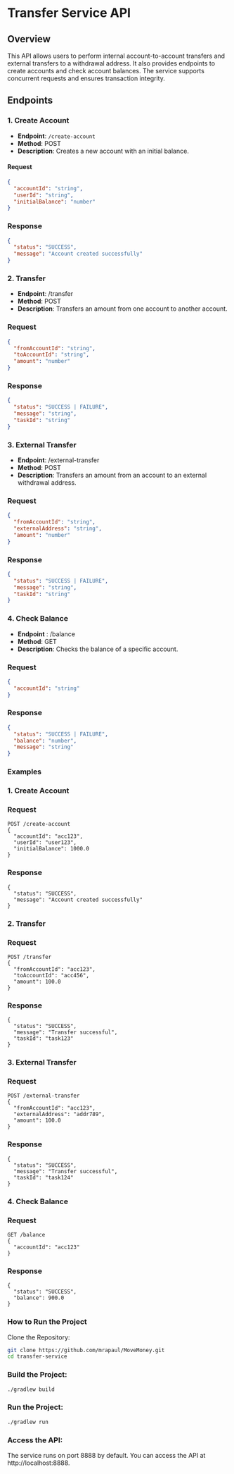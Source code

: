 # Transfer Service API

## Overview
This API allows users to perform internal account-to-account transfers and external transfers to a withdrawal address. It also provides endpoints to create accounts and check account balances. The service supports concurrent requests and ensures transaction integrity.

## Endpoints

### 1. Create Account
- **Endpoint**: `/create-account`
- **Method**: POST
- **Description**: Creates a new account with an initial balance.

#### Request
```json
{
  "accountId": "string",
  "userId": "string",
  "initialBalance": "number"
}
```
### Response
```json
{
  "status": "SUCCESS",
  "message": "Account created successfully"
}
```
### 2. Transfer
- **Endpoint**: /transfer
- **Method**: POST
- **Description**: Transfers an amount from one account to another account. 
### Request
```json
{
  "fromAccountId": "string",
  "toAccountId": "string",
  "amount": "number"
}
```
### Response
```json
{
  "status": "SUCCESS | FAILURE",
  "message": "string",
  "taskId": "string"
}
```
### 3. External Transfer
- **Endpoint**: /external-transfer
- **Method**: POST
- **Description**: Transfers an amount from an account to an external withdrawal address.
### Request
```json
{
  "fromAccountId": "string",
  "externalAddress": "string",
  "amount": "number"
}
```
### Response
```json
{
  "status": "SUCCESS | FAILURE",
  "message": "string",
  "taskId": "string"
}
```
### 4. Check Balance
- **Endpoint** : /balance
- **Method**: GET
- **Description**: Checks the balance of a specific account.
### Request
```json
{
  "accountId": "string"
}
```
### Response
```json
{
  "status": "SUCCESS | FAILURE",
  "balance": "number",
  "message": "string"
}
```
### Examples
### 1. Create Account
### Request
```
POST /create-account
{
  "accountId": "acc123",
  "userId": "user123",
  "initialBalance": 1000.0
}
```
### Response
```
{
  "status": "SUCCESS",
  "message": "Account created successfully"
}
```

### 2. Transfer
### Request
```
POST /transfer
{
  "fromAccountId": "acc123",
  "toAccountId": "acc456",
  "amount": 100.0
}
```
### Response
```
{
  "status": "SUCCESS",
  "message": "Transfer successful",
  "taskId": "task123"
}
```
### 3. External Transfer
### Request
```
POST /external-transfer
{
  "fromAccountId": "acc123",
  "externalAddress": "addr789",
  "amount": 100.0
}
```
### Response
```
{
  "status": "SUCCESS",
  "message": "Transfer successful",
  "taskId": "task124"
}
```
### 4. Check Balance
### Request
```
GET /balance
{
  "accountId": "acc123"
}
```
### Response
```
{
  "status": "SUCCESS",
  "balance": 900.0
}
```

### How to Run the Project
Clone the Repository:

```bash
git clone https://github.com/mrapaul/MoveMoney.git
cd transfer-service
```

### Build the Project:

```bash
./gradlew build
```

### Run the Project:

```bash
./gradlew run
```

### Access the API:
The service runs on port 8888 by default. You can access the API at http://localhost:8888.


